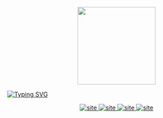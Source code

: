 <p align="center">
  <img width="180px" src="https://kaioeduardo.com/img/letra-k(2).png"/>
</p>
  
[![Typing SVG](https://readme-typing-svg.herokuapp.com?font=hack&size=40&center=true&vCenter=true&width=1000&lines=Kaio+Eduardo+Alves)](https://git.io/typing-svg)

<p align="center">

  <a href="https://kaioeduardo.com" target="_blank">
    <img src="https://img.shields.io/badge/website-000000?style=for-the-badge&logo=About.me&logoColor=white" alt="site">
  </a>
  <a href="https://www.linkedin.com/in/kaio-eduardo-alves-11605224a/" target="_blank">
    <img src="https://img.shields.io/badge/LinkedIn-0077B5?style=for-the-badge&logo=linkedin&logoColor=white" alt="site">
  </a>
  <a href="https://wa.me/5584991139690?text=Ol%C3%A1%21+Vim+pelo+seu+GitHub.">
    <img src="https://img.shields.io/badge/Whatsapp?style=for-the-badge&logo=whatsapp&logoColor=green" alt="site">
  </a>
  <a href="mailto:kaioeduardooficial@gmail.com" target="_blank">
    <img src="https://img.shields.io/badge/Gmail-D14836?style=for-the-badge&logo=gmail&logoColor=white" alt="site">
  </a> 
</p>
